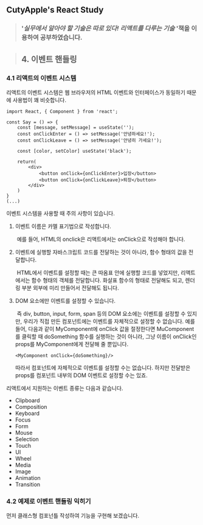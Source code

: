 ## CutyApple's React Study 

> ### '*실무에서 알아야 할 기술은 따로 있다! 리액트를 다루는 기술* '책을              이용하여 공부하였습니다.



> ## 4. 이벤트 핸들링



### 4.1  리액트의 이벤트 시스템

리액트의 이벤트 시스템은 웹 브라우저의 HTML 이벤트와 인터페이스가 동일하기 때문에 사용법이 꽤 비슷합니다.

```react
import React, { Component } from 'react';

const Say = () => {
    const [message, setMessage] = useState('');
    const onClickEnter = () => setMessage('안녕하세요!');
    const onClickLeave = () => setMessage('안녕히 가세요!');
    
    const [color, setColor] useState('black');
    
    return(
    	<div>
        	<button onClick={onClickEnter}>입장</button>
            <button onClick={onClickLeave}>퇴장</button>
        </div>
    )
}
(...)
```

이벤트 시스템을 사용할 때 주의 사항이 있습니다.

1. 이벤트 이름은 카멜 표기법으로 작성합니다.

   ​	예를 들어, HTML의 onclick은 리액트에서는 onClick으로 작성해야 합니다.

2. 이벤트에 실행할 자바스크립트 코드를 전달하는 것이 아니라, 함수 형태의 값을 전달합니다.

   ​	HTML에서 이벤트를 설정할 때는 큰 따옴표 안에 실행할 코드를 넣었지만, 리액트에서는 함수 형태의 객체를 전달합니다. 화살표 함수의 형태로 전달해도 되고, 렌더링 부분 외부에 미리 만들어서 전달해도 됩니다. 

3. DOM 요소에만 이벤트를 설정할 수 있습니다.

   ​	즉 div, button, input, form, span 등의 DOM 요소에는 이벤트를 설정할 수 있지만, 우리가 직접 만든 컴포넌트에는 이벤트를 자체적으로 설정할 수 없습니다. 예를 들어, 다음과 같이 MyComponent에 onClick 값을 절정한다면 MuComponent를 클릭할 때 doSomething 함수를 실행하는 것이 아니라, 그냥 이름이 onClick인 props를 MyComponent에게 전달해 줄 뿐입니다.

   `<MyComponent onClick={doSomething}/>`

   따라서 컴포넌트에 자체적으로 이벤트를 설정할 수는 없습니다. 하지만 전달받은 props를 컴포넌트 내부의 DOM 이벤트로 설정할 수는 있죠.



리액트에서 지원하는 이벤트 종류는 다음과 같습니다.

* Clipboard
* Composition
* Keyboard
* Focus
* Form
* Mouse
* Selection
* Touch
* UI
* Wheel
* Media
* Image
* Animation
* Transition



### 4.2 예제로 이벤트 핸들링 익히기

먼저 클래스형 컴포넌틀 작성하여 기능을 구현해 보겠습니다. 

```react

```




